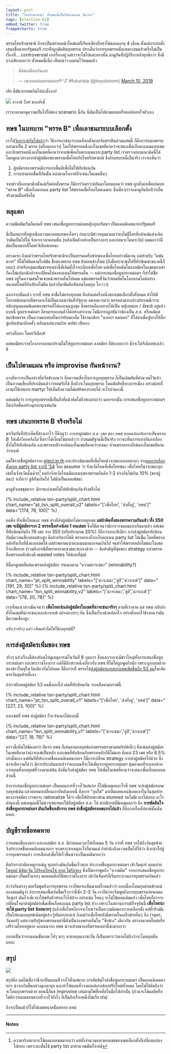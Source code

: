 ```yaml
---
layout: post
title: "ไทยรักษาชาติ: ทั้งหมดนี้เป็นไปตามแผน งั้นเรอะ"
tags: [election-62]
embed_twitter: true
frappecharts: true
---
```


พรรคไทยรักษาชาติ ถึงจะเป็นพรรคหน้าใหม่แต่ก็เรียกเสียงฮือฮาได้ตลอดอายุ 4 เดือน ตั้งแต่การก่อตั้ง เสนอชื่อนายกรัฐมนตรี
กระทั่งถูกตัดสินยุบพรรค ประเด็นว่าการยุบพรรคนั้นเหมาะสมแล้วหรือไม่เป็นเรื่องที่... controversial เอาเรื่องอยู่
แต่เราจะไม่ไปแตะตรงนั้น มาดูกันที่ปฏิกิริยาหลังยุบดีกว่า ซึ่งมีบางเสียงบอกว่า ทั้งหมดนี้เนี่ย เฮียแม้ววางแผนไว้หมดแล้ว

<blockquote class="twitter-tweet tw-align-center" data-lang="en"><p lang="th" dir="ltr">นี่คิดเหมือนกันเลย</p>&mdash; เซเลบหม่อมสามหยอย® \7 #futurista (@toyubomm) <a href="https://twitter.com/toyubomm/status/1104589381199773697?ref_src=twsrc%5Etfw">March 10, 2019</a></blockquote>

เฮ้ย นี่มันจะเทพเกินไปละมั้งงงง!

![](/images/keikaku.jpg#center)
*ยางามิ ไลท์ ชอบสิ่งนี้*

เราจะลองมาดูความเป็นไปได้ของ scenario นี้กัน นี่มันเป็นไปตามแผนหรือแค่ปลอบใจตัวเอง

## ทษช ในบทบาท "พรรค B" เพื่อเอาชนะระบบเลือกตั้ง

เราได้[วิเคราะห์กันไปแล้ว](/divide-the-party/)ว่า วิธีการเอาชนะระบบเลือกตั้งแบบจัดสรรปันส่วนผสมนี้
ก็คือการแตกพรรคออกมาเป็น 2 พรรค (หรือมากกว่า) โดยให้พรรคหนึ่งลงในเขตที่คาดว่าจะชนะเพื่อเก็บคะแนนแบบเขต
และอีกพรรคหนึ่งลงในเขตที่คาดว่าจะแพ้เพื่อเก็บคะแนนแบบ party list เราตรวจสอบแนวคิดนี้ได้
โดยดูแนวทางการส่งผู้สมัครของพรรคเพื่อไทยกับไทยรักษาชาติ ซึ่งถ้าบทบาทนี้เป็นจริง เราจะเห็นว่า
1. ผู้สมัครสองพรรคมีการแบ่งพื้นที่เพื่อไม่ให้ทับซ้อนกัน
1. การแบ่งแยกพื้นที่กันนั้น แบ่งตามโอกาสที่จะชนะในเขตนั้นๆ

จากข่าวที่ออกมานับตั้งแต่เริ่มก่อตั้งพรรค ก็มีการวิเคราะห์กันมาโดยตลอดว่า ทษช ถูกตั้งมาเพื่อเล่นบท "พรรค B"
เพื่อเก็บคะแนน party list ให้พรรคเพื่อไทยโดยเฉพาะ ซึ่งเดี๋ยวเราจะมาดูกันอีกทีว่าเป็นจริงตามนั้นหรือไม่

## พลุแตก

ความพีคมันเริ่มก็ตอนที่ ทษช เสนอชื่อทูลกระหม่อมหญิงอุบลรัตนฯ เป็นแคนดิเดตนายกรัฐมนตรี

นี่เป็นหมากที่อยู่เหนือความคาดหมายของใครๆ ก่อนจะมีข่าวหลุดมาผมว่าคงไม่มีใครที่กล้าแม้แต่จะคิดว่ามันเป็นไปได้
จังหวะเวลาตอนนั้น (หลังเปิดตัวอย่างเป็นทางการ และก่อนจะโดนระงับ) ผมมองว่านี่มันเป็นหมากที่โคตรจีเนียสเลยนะ

อย่างแรก ถึงแม้ว่าพรรคไทยรักษาชาติจะเป็นพรรคเครือข่ายของเพื่อไทยอย่างชัดเจน แต่สำหรับ "แฟนขาจร" ที่ไม่ได้ติดตามใกล้ชิด
ชื่อของพรรค ทษช ยังค่อนข้างใหม่ (ถึงชื่อย่อจะพุ่งไปที่ทักษิณซะขนาดนี้ก็เหอะ)
สำหรับกลุ่มแฟนขาจรเหล่านี้ที่เดิมตั้งใจจะเลือกเพื่อไทย แต่เพื่อไทยดันไม่ลงสมัครในเขตของเค้า ก็คงไม่แปลกนักถ้าจะเปลี่ยนไปลงคะแนนให้พรรคอื่น --
แต่การเสนอชื่อทูลกระหม่อมฯ ก็ทำให้ชื่อ ทษช อยู่ในความสนใจแซงหน้าพรรคอื่นไปหมด
แม้แต่พรรคที่จัดว่าฮอตฮิตในโลกออนไลน์อย่างอนาคตใหม่ก็ยังเทียบไม่ติด
(แล้วก็มาพีคอีกทีตอนโดนยุบ โถววว)

<script type="text/javascript" src="https://ssl.gstatic.com/trends_nrtr/1754_RC01/embed_loader.js"></script> <script type="text/javascript"> trends.embed.renderExploreWidget("TIMESERIES", {"comparisonItem":[{"keyword":"ไทย รักษา ชาติ","geo":"TH","time":"2018-10-10 2019-03-10"},{"keyword":"อนาคต ใหม่","geo":"TH","time":"2018-10-10 2019-03-10"}],"category":0,"property":""}, {"exploreQuery":"date=2018-10-10%202019-03-10&geo=TH&q=%E0%B9%84%E0%B8%97%E0%B8%A2%20%E0%B8%A3%E0%B8%B1%E0%B8%81%E0%B8%A9%E0%B8%B2%20%E0%B8%8A%E0%B8%B2%E0%B8%95%E0%B8%B4,%E0%B8%AD%E0%B8%99%E0%B8%B2%E0%B8%84%E0%B8%95%20%E0%B9%83%E0%B8%AB%E0%B8%A1%E0%B9%88","guestPath":"https://trends.google.co.th:443/trends/embed/"}); </script>

นอกจากนั้นแล้ว การที่ ทษช ส่งชื่อไม่ครบทุกเขต คือส่งแค่ครึ่งหนึ่งของเขตเลือกตั้งทั้งหมด
ทำให้มีโอกาสน้อยมากที่พรรคจะได้เป็นแกนนำจัดตั้งรัฐบาล
หมายความว่า พรรคสามารถอ้างประเพณีว่าจะสนับสนุนแคนดิเดตของพรรคที่ได้คะแนนสูงสุด ซึ่งพรรคก็คงอยากให้เป็น
หญิงหน่อย / ชัชชาติ อยู่แล้ว แบบนี้ ทูลกระหม่อมฯ ก็สามารถถอนตัวได้อย่างสง่างาม ไม่มีภาระผูกพันว่าต้องเป็น ส.ส.
หรือแม้แต่สมาชิกพรรค เป็นความแยบยลในการย้อนเกล็ด ใช้งานกติกา "นายกฯ คนนอก" ที่ใส่มาเพื่อปูทางให้บิ๊กตู่กลับเข้ามาอีกครั้ง
กลับมาเล่นงานฝ่าย พปชร เสียเอง

อย่างที่บอก โคตรจีเนียส!

แต่พอมีพระราชโองการออกมาปรามไม่ให้ทูลกระหม่อมฯ ลงสมัคร ก็ต้องบอกว่า ชักจะไม่จีเนียสซะแล้วสิ

## เป็นไปตามแผน หรือ improvise กันหน้างาน?

บางทีอาจจะเป็นอย่างที่ทวีตข้างบนว่า คือความเสี่ยงในการถูกยุบพรรค ก็เป็นเดิมพันที่คำนวณไว้แล้ว
เป็นความเสี่ยงที่ประเมินแล้วว่ายอมรับได้ คือถึงจะโดนยุบพรรค โดนตัดสิทธิ์ทางการเมือง อย่างน้อยก็เอามาใช้เล่นบท
martyr ให้เห็นถึงความไม่แฟร์ของระบบได้ อะไรทำนองนี้

แต่ผมคิดว่า การถูกยุบพรรคนี่เป็นสิ่งที่แม้วคิดไม่ถึงซะมากกว่า นอกจากนั้น การเสนอชื่อทูลกระหม่อมฯ ก็น่าเกิดขึ้นอย่างฉุกละหุกเช่นกัน

## ทษช เล่นบทพรรค B จริงหรือไม่

มาเริ่มกันที่ประเด็นที่ค้างเอาไว้ ก็คือดูว่า *การส่งผู้สมัคร ส.ส. เขต ของ ทษช สอดคล้องกับการเป็นพรรค B
ให้เพื่อไทยหรือไม่* ซึ่งเราได้เงื่อนไขมาแล้วว่า ถ้าสมมติฐานนี้เป็นจริง เราจะเห็นการแบ่งกันลงเลือกตั้งไม่ให้ทับซ้อนกัน
และพรรคหลักจะเน้นลงในเขตที่คาดว่าจะชนะ ส่วนพรรครองก็เน้นลงในเขตทีคาดว่าจะแพ้

ผมใช้รายชื่อผู้สมัครจาก [elect.in.th](https://elect.in.th/candidates/) และประเมินเขตที่เพื่อไทยน่าจะชนะแบบหยาบๆ
จาก[ผลการเลือกตั้งแบบ party list จากปี '54](https://data.go.th/DatasetDetail.aspx?id=5f27a093-15cb-416f-a9e0-45ae87a61a19)
โดย assume ว่า จังหวัดไหนที่เพื่อไทยชนะ เพื่อไทยก็น่าจะชนะทุกเขตในจังหวัดนั้นด้วย[^1]
แต่ถ้าจังหวัดไหนมีคะแนนของพรรคอันดับ 1-2 ห่างกันไม่เกิน 10% (ของผู้ชนะ)
จะถือว่า สูสีกันเกินไป ไม่นับเป็นผลแพ้ชนะ

มาดูตัวเลขชุดแรก: มีการแบ่งเขตไม่ให้ทับซ้อนกันจริงหรือไม่

{% include_relative tsn-party/split_chart.html chart_name="pt_tsn_split_overall_v2" labels="['เพื่อไทย', 'ส่งทั้งคู่', 'ทษช']" data="[174, 76, 100]" %}

ผลคือ ทั้งเพื่อไทยและ ทษช ต่างก็ส่งผู้สมัครไม่ครบทุกเขต **แต่ถ้าคิดทั้งสองพรรครวมกันแล้ว ทั้ง 350 เขต จะมีผู้สมัครจาก 2 พรรคนี้อย่างน้อย 1 คนเสมอ**
ซึ่งก็ชัดเจนว่ามีการวางแผนแบ่งกันมาแล้ว แต่เขตที่ทับซ้อนกันถึง 76 เขต จาก 350 (หรือประมาณ 20%)
ก็ถือว่าเยอะทีเดียว การส่งผู้สมัครทับซ้อนกันมีความเสี่ยงค่อนข้างสูง คือถ้าบริหารได้ดี พรรครองก็จะเก็บคะแนน party list
ได้เพื่ม โดยที่พรรคหลักยังเก็บที่นั่งแบบเขตได้ แต่ถ้าพลาดแบ่งคะแนนมามากจนเกินไป จนทำให้พรรคหลักไม่ชนะในเขต ก็จะเสียหาย
(รวมถึงกรณีที่พรรครองแซงชนะซะเองด้วย -- ข้อสำคัญที่สุดของ strategy แบ่งพรรค คือพรรคหลักต้องมี wasted votes ให้น้อยที่สุด)

ทีนี้มาดูเขตที่แต่ละพรรคส่งผู้สมัคร จำแนกตาม "ความน่าจะชนะ" (winnability?)

{% include_relative tsn-party/split_chart.html chart_name="pt_split_winnability" labels="['น่าจะชนะ','สูสี','น่าจะแพ้']" data="[191, 29, 30]" %}
{% include_relative tsn-party/split_chart.html chart_name="tsn_split_winnability_v2" labels="['น่าจะชนะ','สูสี','น่าจะแพ้']" data="[78, 20, 78]" %}

เราเห็นแนวทางชัดเจนว่า **เพื่อไทยเน้นส่งผู้สมัครในเขตที่น่าจะชนะจริงๆ** ตามที่เราคาด แต่ ทษช กลับส่งทั้งในเขตที่น่าจะชนะและน่าจะแพ้
อย่างละเท่าๆ กัน ซึ่งเป็นเรื่องน่าแปลกใจ อย่างที่บอกไว้ข้างบนว่ามันมีความเสี่ยงสูง

*หรือว่าจริงๆ แล้ว เฮียแม้วไม่ได้ใช้กลยุทธ์นี้?*

## การส่งผู้สมัครเพิ่มของ ทษช

จริงๆ แล้วเรื่องนี้ต้องย้อนไปดูเหตุการณ์ในวันที่ 8 กุมภาฯ ซึ่งนอกจากจะมีข่าวใหญ่ทั้งการเสนอชื่อทูลกระหม่อมฯ
และพระราชโองการ แต่ก็มีอีกข่าวหนึ่งเกี่ยวกับ ทษช ที่ไม่ได้ถูกพูดถึงนัก เพราะถูกกลบด้วยสองข่าวใหญ่ในวันเดียวกันไปหมด
ก็คือการที่ พรรคได้[ส่งผู้สมัครแบบแบ่งเขตเพิ่มขึ้นอีก 53 คน](https://www.khaosod.co.th/election-2019/news_2187277)ในเส้นตายวันสุดท้ายนี้เอง

ถ้าเราหักลบผู้สมัคร 53 คนนี้ออกไป เขตที่ทับซ้อนกัน จะเหลือตามกราฟนี้

{% include_relative tsn-party/split_chart.html chart_name="pt_tsn_split_overall_v1" labels="['เพื่อไทย', 'ส่งทั้งคู่', 'ทษช']" data="[227, 23, 100]" %}

และเขตที่ ทษช ส่งผู้สมัคร ก็จะจำแนกได้แบบนี้

{% include_relative tsn-party/split_chart.html chart_name="tsn_split_winnability_v1" labels="['น่าจะชนะ','สูสี','น่าจะแพ้']" data="[27, 18, 78]" %}

คราวนี้เห็นได้ชัดเลยว่า ทีแรก ทษช ก็เล่นตามกลยุทธ์แบ่งพรรคตรงตามสคริปต์เป๊ะๆ คือเน้นส่งผู้สมัครในเขตที่คาดว่าน่าจะแพ้เป็นหลัก
และเขตที่ทับซ้อนกับพรรคหลักก็มีไม่มาก คือแค่ 23 เขต หรือ 6.5% เท่านั้นเอง แต่ทันทีที่ประกาศชื่อแคนดิเดตนายกฯ
ก็มีการเปลี่ยน strategy การส่งผู้สมัครไปด้วย ซึ่งน่าจะตีความได้ว่า มีการประเมินมาแล้วว่าคะแนนที่จะได้เพิ่มจากทูลกระหม่อมฯ
คุ้มค่าพอที่จะแลกด้วยการยอมทิ้งกลยุทธ์ที่วางมาแต่ต้น ดังนั้นจึงส่งผู้สมัคร ทษช ไปเพิ่มในเขตที่คาดว่าจะชนะเพื่อเก็บคะแนนส่วนนี้

ถ้าการเสนอชื่อทูลกระหม่อมฯ เป็นแผนการที่วางไว้แต่แรก ก็ไม่มีเหตุผลอะไรที่ ทษช จะส่งผู้สมัครตามกลยุทธ์เดิม
แล้วค่อยมาเปลี่ยนเอาทีหลังแบบนี้ คือการ "อุบไต๋" มาเปิดเผยแคนดิเดตเอาในวันสุดท้ายของการสมัคร เราพอจะ rationalize ได้ว่า
เพื่อให้ฝ่ายตรงข้าม stunned จนไม่มีเวลาโต้ตอบ อะไรทำนองนี้ แต่เหตุผลนี้ไม่น่าจะขยายมาใช้กับผู้สมัคร ส.ส. ได้
คำอธิบายที่มีเหตุผลกว่า คือ **การตัดสินใจส่งชื่อทูลกระหม่อมฯ มันเกิดขึ้นหลังจาก ทษช ส่งชื่อผู้สมัครลอตแรกไปแล้ว**
ก็คือภายในสัปดาห์นั้นนั่นแหละ

## บัญชีรายชื่อหดหาย

การเสนอชื่อนายกฯ และลงสมัคร ส.ส. มีกำหนดเวลาให้ทั้งหมด 5 วัน การที่ ทษช รอให้ถึงวันสุดท้ายจึงประกาศชื่อแคนดิเดตนายกฯ
จะเพราะสาเหตุอะไรก็ตามแต่ ถ้าคำนึงถึงความเป็นไปได้ว่า นี่จะนำไปสู่การยุบพรรคแล้ว
การเลือกส่งชื่อให้เร็วขึ้นน่าจะเป็นผลดีมากกว่า

คือถ้าเราลำดับเหตุการณ์ดู ทุกอย่างมันเกิดขึ้นเร็วมาก ประกาศชื่อทูลกระหม่อมฯ เช้าวันศุกร์
ตอนบ่าย [ไพบูลย์ นิติตะวัน ไปร้องเรียนให้ กกต ไม่รับรอง](https://www.bbc.com/thai/thailand-47168869)
ซึ่งเป็นการพูดถึง "ความผิด" จากการเสนอชื่อทูลกระหม่อมฯ เป็นครั้งแรกๆ
พอตอนดึกก็มีพระราชโองการ เข้าวันจันทร์ก็เริ่มกระบวนการยุบพรรคกันแล้ว

ถ้าว่ากันตรงๆ พอเริ่มพูดถึงการยุบพรรค เราก็พอจะเห็นมาแต่ไกลแล้วว่า แบบนี้คงโดนยุบค่อนข้างแน่
ลองสมมติดูว่า ถ้าการเสนอชื่อเกิดขึ้นเร็วกว่านี้ซัก 2-3 วัน เราก็น่าจะเริ่มพูดถึงการยุบพรรคก่อนหมดวันศุกร์
มันก็จะมีเวลาให้ขยับตัวทำอะไรได้บ้าง อย่างเช่น ไหนๆ จะไม่ใช้แผนเดิมแล้ว เพื่อไทยก็อาจจะเปลี่ยนใจมาส่งผู้สมัครเพื่มเพื่อเก็บคะแนน party list บ้าง
เพราะในสถานการณ์ปัจจุบันนี้ **เพื่อไทยน่าจะได้ party list น้อยมากๆ** (แล้วเพื่อไทยก็อาจจะโทษว่าเป็นความผิดของระบบเลือกตั้ง
แต่ที่จริงมันเป็นไปตามกลยุทธ์เดิมอยู่แล้ว รู้ทันหรอกน่า)
ถึงแม้ว่าเพื่อไทยยังมีพรรคในเครือข่ายอื่นๆ อีก (จตุพร, วันนอร์) แต่ความรับรู้ของพรรคเหล่านี้ยังเป็นรองพรรคอื่นใน "ซีกข้าง" เดียวกัน
อย่างอนาคตใหม่หรือเสรีรวมไทยอยู่มาก คะแนนจาก ทษช น่าจะย้ายมาลงที่พรรคเหล่านี้ซะมากกว่า

กลายเป็นว่าจากแผนขั้นเทพ ไปๆ มาๆ จะขาดทุนเอาซะงั้น ก็เป็นเพราะว่าคาดไม่ถึงว่าจะโดนยุบนั่นแหละ

## สรุป

![](/images/not-as-planned.jpg#center)

สรุปคือ ผมไม่เชื่อว่านี่จะเป็นแผนที่วางไว้ตั้งแต่แรก การตัดสินใจส่งชื่อทูลกระหม่อมฯ เป็นแคนดิเดตนายกฯ น่าจะเกิดขึ้นอย่างฉุกละหุก
และทำให้แผนที่วางมาแต่แรกต้องปรับใหม่ทั้งหมด โดยไม่ได้คิดถึงว่าจะโดนยุบพรรคด้วย ตอนนี้ก็แค่ improvise
เล่นตามไพ่ที่เหลือในมือไปเท่านั้น (ส่วนจะได้ผลดีหรือไม่ดีกว่าแผนตอนแรกที่วางไว้ยังไง ก็เป็นอีกเรื่องหนึ่งไม่เกี่ยวกัน)

ถึงจะเป็นแม้วก็ไม่ได้เมพขนาดนั้นหรอก แหม่

---

#### Notes

[^1]: ความจริงอยากจะใช้ผลแบบเขตมากกว่า แต่ทั้งจำนวนและขอบเขตของเขตเลือกตั้งก็เปลี่ยนแปลงไปเยอะ เพราะฉะนั้นใช้ party list มาคำนวณมันก็ง่ายดี
